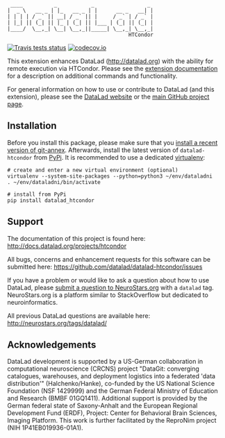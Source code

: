      ____          _           _                 _
    |  _ \   __ _ | |_   __ _ | |      __ _   __| |
    | | | | / _` || __| / _` || |     / _` | / _` |
    | |_| || (_| || |_ | (_| || |___ | (_| || (_| |
    |____/  \__,_| \__| \__,_||_____| \__,_| \__,_|
                                           HTCondor

[![Travis tests status](https://secure.travis-ci.org/datalad/datalad-htcondor.png?branch=master)](https://travis-ci.org/datalad/datalad-htcondor) [![codecov.io](https://codecov.io/github/datalad/datalad-htcondor/coverage.svg?branch=master)](https://codecov.io/github/datalad/datalad-htcondor?branch=master)

This extension enhances DataLad (http://datalad.org) with the ability for
remote execution via HTCondor. Please see the [extension
documentation](http://datalad-htcondor.rtfd.org)
for a description on additional commands and functionality.

For general information on how to use or contribute to DataLad (and this
extension), please see the [DataLad website](http://datalad.org) or the
[main GitHub project page](http://datalad.org).


## Installation

Before you install this package, please make sure that you [install a recent
version of git-annex](https://git-annex.branchable.com/install).  Afterwards,
install the latest version of `datalad-htcondor` from
[PyPi](https://pypi.org/project/datalad-htcondor). It is recommended to use
a dedicated [virtualenv](https://virtualenv.pypa.io):

    # create and enter a new virtual environment (optional)
    virtualenv --system-site-packages --python=python3 ~/env/dataladni
    . ~/env/dataladni/bin/activate

    # install from PyPi
    pip install datalad_htcondor


## Support

The documentation of this project is found here:
http://docs.datalad.org/projects/htcondor

All bugs, concerns and enhancement requests for this software can be submitted here:
https://github.com/datalad/datalad-htcondor/issues

If you have a problem or would like to ask a question about how to use DataLad,
please [submit a question to
NeuroStars.org](https://neurostars.org/tags/datalad) with a ``datalad`` tag.
NeuroStars.org is a platform similar to StackOverflow but dedicated to
neuroinformatics.

All previous DataLad questions are available here:
http://neurostars.org/tags/datalad/

## Acknowledgements

DataLad development is supported by a US-German collaboration in computational
neuroscience (CRCNS) project "DataGit: converging catalogues, warehouses, and
deployment logistics into a federated 'data distribution'" (Halchenko/Hanke),
co-funded by the US National Science Foundation (NSF 1429999) and the German
Federal Ministry of Education and Research (BMBF 01GQ1411). Additional support
is provided by the German federal state of Saxony-Anhalt and the European
Regional Development Fund (ERDF), Project: Center for Behavioral Brain
Sciences, Imaging Platform.  This work is further facilitated by the ReproNim
project (NIH 1P41EB019936-01A1).
